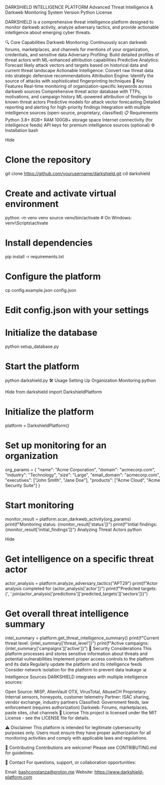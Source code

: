 DARKSHIELD INTELLIGENCE PLATFORM
Advanced Threat Intelligence & Darkweb Monitoring System
Version
Python
License

DARKSHIELD is a comprehensive threat intelligence platform designed to monitor darkweb activity, analyze adversary tactics, and provide actionable intelligence about emerging cyber threats.

🔍 Core Capabilities
Darkweb Monitoring: Continuously scan darkweb forums, marketplaces, and channels for mentions of your organization, credentials, and sensitive data
Adversary Profiling: Build detailed profiles of threat actors with ML-enhanced attribution capabilities
Predictive Analytics: Forecast likely attack vectors and targets based on historical data and current threat landscape
Actionable Intelligence: Convert raw threat data into strategic defensive recommendations
Attribution Engine: Identify the source of attacks with sophisticated fingerprinting techniques
🚀 Key Features
Real-time monitoring of organization-specific keywords across darkweb sources
Comprehensive threat actor database with TTPs, motivations, and campaign history
ML-powered attribution of findings to known threat actors
Predictive models for attack vector forecasting
Detailed reporting and alerting for high-priority findings
Integration with multiple intelligence sources (open-source, proprietary, classified)
📋 Requirements
Python 3.8+
8GB+ RAM
100GB+ storage space
Internet connectivity (for intelligence feeds)
API keys for premium intelligence sources (optional)
⚙️ Installation
bash

Hide
# Clone the repository
git clone https://github.com/yourusername/darkshield.git
cd darkshield

# Create and activate virtual environment
python -m venv venv
source venv/bin/activate  # On Windows: venv\Scripts\activate

# Install dependencies
pip install -r requirements.txt

# Configure the platform
cp config.example.json config.json
# Edit config.json with your settings

# Initialize the database
python setup_database.py

# Start the platform
python darkshield.py
🛠️ Usage
Setting Up Organization Monitoring
python

Hide
from darkshield import DarkshieldPlatform

# Initialize the platform
platform = DarkshieldPlatform()

# Set up monitoring for an organization
org_params = {
    "name": "Acme Corporation",
    "domain": "acmecorp.com",
    "industry": "Technology",
    "size": "Large",
    "email_domain": "acmecorp.com",
    "executives": ["John Smith", "Jane Doe"],
    "products": ["Acme Cloud", "Acme Security Suite"]
}

# Start monitoring
monitor_result = platform.scan_darkweb_activity(org_params)
print(f"Monitoring status: {monitor_result['status']}")
print(f"Initial findings: {monitor_result['initial_findings']}")
Analyzing Threat Actors
python

Hide
# Get intelligence on a specific threat actor
actor_analysis = platform.analyze_adversary_tactics("APT29")
print(f"Actor analysis completed for {actor_analysis['actor']}")
print(f"Predicted targets: {', '.join(actor_analysis['predictions']['predicted_targets']['sectors'])}")

# Get overall threat intelligence summary
intel_summary = platform.get_threat_intelligence_summary()
print(f"Current threat level: {intel_summary['threat_level']}")
print(f"Active campaigns: {intel_summary['campaigns']['active']}")
🔐 Security Considerations
This platform processes and stores sensitive information about threats and potential vulnerabilities
Implement proper access controls to the platform and its data
Regularly update the platform and its intelligence feeds
Consider network isolation for the platform to prevent data leakage
📊 Intelligence Sources
DARKSHIELD integrates with multiple intelligence sources:

Open Source: MISP, AlienVault OTX, VirusTotal, AbuseCH
Proprietary: Internal sensors, honeypots, customer telemetry
Partner: ISAC sharing, vendor exchange, industry partners
Classified: Government feeds, law enforcement (requires authorization)
Darkweb: Forums, marketplaces, paste sites, chat channels
📝 License
This project is licensed under the MIT License - see the LICENSE file for details.

⚠️ Disclaimer
This platform is intended for legitimate cybersecurity purposes only. Users must ensure they have proper authorization for all monitoring activities and comply with applicable laws and regulations.

🤝 Contributing
Contributions are welcome! Please see CONTRIBUTING.md for guidelines.

📧 Contact
For questions, support, or collaboration opportunities:

Email: bashconstanza@proton.me
Website: https://www.darkshield-platform.com
